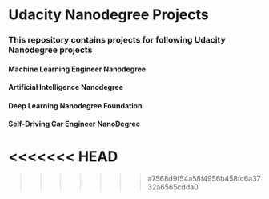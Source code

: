 # Udacity Nanodegree Projects

### This repository contains projects for following Udacity Nanodegree projects

#### Machine Learning Engineer Nanodegree
#### Artificial Intelligence Nanodegree
#### Deep Learning Nanodegree Foundation
#### Self-Driving Car Engineer NanoDegree
<<<<<<< HEAD
=======

>>>>>>> a7568d9f54a58f4956b458fc6a3732a6565cdda0
